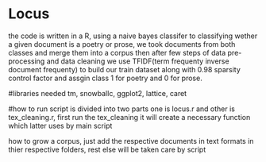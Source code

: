 # Locus
the code is written in a R, using a naive bayes classifer to classifying wether a given document is a poetry or prose, 
we took documents from both classes and merge them into a corpus then after few steps of data pre-processing and data cleaning
we use TFIDF(term frequenty inverse document frequenty) to build our train dataset along with 0.98 sparsity control factor 
and assgin class 1 for poetry and 0 for prose.

#libraries needed
tm, snowballc, ggplot2, lattice, caret

#how to run
script is divided into two parts one is locus.r and other is tex_cleaning.r, first run the tex_cleaning it will create a necessary
function which latter uses by main script

how to grow a corpus, just add the respective documents in text formats in thier respective folders, rest else will be taken care by script

